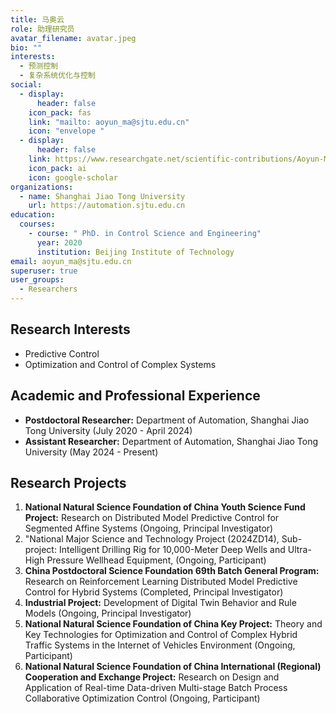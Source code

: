 ```yaml
---
title: 马奥云
role: 助理研究员
avatar_filename: avatar.jpeg
bio: ""
interests:
  - 预测控制
  - 复杂系统优化与控制
social:
  - display:
      header: false
    icon_pack: fas
    link: "mailto: aoyun_ma@sjtu.edu.cn"
    icon: "envelope "
  - display:
      header: false
    link: https://www.researchgate.net/scientific-contributions/Aoyun-Ma-2223930784
    icon_pack: ai
    icon: google-scholar
organizations:
  - name: Shanghai Jiao Tong University
    url: https://automation.sjtu.edu.cn
education:
  courses:
    - course: " PhD. in Control Science and Engineering"
      year: 2020
      institution: Beijing Institute of Technology
email: aoyun_ma@sjtu.edu.cn
superuser: true
user_groups:
  - Researchers
---
```

## Research Interests

* Predictive Control
* Optimization and Control of Complex Systems

## Academic and Professional Experience

* **Postdoctoral Researcher:** Department of Automation, Shanghai Jiao Tong University (July 2020 - April 2024)
* **Assistant Researcher:** Department of Automation, Shanghai Jiao Tong University (May 2024 - Present)

## Research Projects

1. **National Natural Science Foundation of China Youth Science Fund Project:** Research on Distributed Model Predictive Control for Segmented Affine Systems (Ongoing, Principal Investigator)
2. "National Major Science and Technology Project (2024ZD14), Sub-project: Intelligent Drilling Rig for 10,000-Meter Deep Wells and Ultra-High Pressure Wellhead Equipment, (Ongoing, Participant)
3. **China Postdoctoral Science Foundation 69th Batch General Program:** Research on Reinforcement Learning Distributed Model Predictive Control for Hybrid Systems (Completed, Principal Investigator)
4. **Industrial Project:** Development of Digital Twin Behavior and Rule Models (Ongoing, Principal Investigator)
5. **National Natural Science Foundation of China Key Project:** Theory and Key Technologies for Optimization and Control of Complex Hybrid Traffic Systems in the Internet of Vehicles Environment (Ongoing, Participant)
6. **National Natural Science Foundation of China International (Regional) Cooperation and Exchange Project:** Research on Design and Application of Real-time Data-driven Multi-stage Batch Process Collaborative Optimization Control (Ongoing, Participant)
